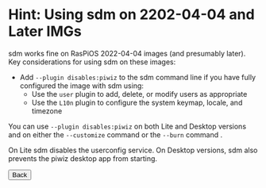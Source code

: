 # Hint: Using sdm on 2202-04-04 and Later IMGs

sdm works fine on RasPiOS 2022-04-04 images (and presumably later). Key considerations for using sdm on these images:
* Add `--plugin disables:piwiz` to the sdm command line if you have fully configured the image with sdm using:
  * Use the `user` plugin to add, delete, or modify users as appropriate
  * Use the `L10n` plugin to configure the system keymap, locale, and timezone

You can use `--plugin disables:piwiz` on both Lite and Desktop versions and on either the `--customize` command or the `--burn` command .

On Lite sdm disables the userconfig service. On Desktop versions, sdm also prevents the piwiz desktop app from starting.
<br>
<form>
<input type="button" value="Back" onclick="history.back()">
</form>
